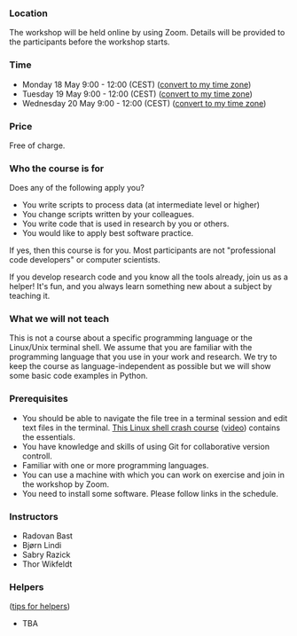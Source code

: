 

### Location 

The workshop will be held online by using Zoom.
Details will be provided to the participants before the workshop starts.


### Time

- Monday 18 May 9:00 - 12:00 (CEST)
  ([convert to my time zone](https://www.timeanddate.com/worldclock/fixedtime.html?msg=CodeRefinery+workshop&iso=20200518T09&p1=187&ah=3))
- Tuesday 19 May 9:00 - 12:00 (CEST)
  ([convert to my time zone](https://www.timeanddate.com/worldclock/fixedtime.html?msg=CodeRefinery-workshop&iso=20200519T09&p1=187&ah=3))
- Wednesday 20 May 9:00 - 12:00 (CEST)
  ([convert to my time zone](https://www.timeanddate.com/worldclock/fixedtime.html?msg=CodeRefinery-workshop&iso=20200520T09&p1=187&ah=3))


### Price

Free of charge.


### Who the course is for

Does any of the following apply you?
- You write scripts to process data (at intermediate level or higher)
- You change scripts written by your colleagues.
- You write code that is used in research by you or others.
- You would like to apply best software practice.

If yes, then this course is for you.  Most participants are not
"professional code developers" or computer scientists.

If you develop research code and you know all the tools
already, join us as a helper! It's fun, and you always learn
something new about a subject by teaching it.


### What we will not teach

This is not a course about a specific programming language or
the Linux/Unix terminal shell.  We assume that you are familiar with the programming
language that you use in your work and research.  We try to keep the course as
language-independent as possible but we will show some basic code examples in
Python.


### Prerequisites

- You should be able to navigate the file tree in a terminal session and edit
  text files in the terminal.
  [This Linux shell crash course](https://scicomp.aalto.fi/scicomp/shell.html)
  ([video](https://youtu.be/56p6xX0aToI))
  contains the essentials.
- You have knowledge and skills of using Git for collaborative version controll.
- Familiar with one or more programming languages.
- You can use a machine with which you can work on exercise and join in the workshop by Zoom.
- You need to install some software. Please follow links in the schedule.

### Instructors

- Radovan Bast
- Bjørn Lindi
- Sabry Razick
- Thor Wikfeldt


### Helpers

([tips for helpers](https://github.com/coderefinery/manuals/blob/master/helping-and-teaching.md))

- TBA
